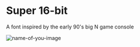 # Super 16-bit
A font inspired by the early 90's big N game console

![name-of-you-image](https://raw.githubusercontent.com/Moukrea/super_16-bit/master/preview/font_preview.png)
